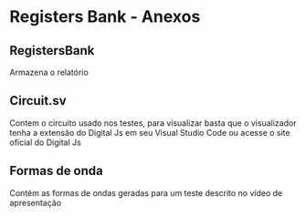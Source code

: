 # Registers Bank - Anexos

## RegistersBank
Armazena o relatório

## Circuit.sv
Contem o circuito usado nos testes, para visualizar basta que o visualizador tenha a extensão do Digital Js em seu Visual Studio Code ou acesse o site oficial do Digital Js

## Formas de onda
Contém as formas de ondas geradas para um teste descrito no vídeo de apresentação
